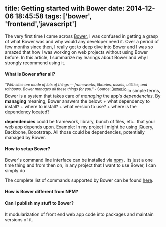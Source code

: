 title: Getting started with Bower
date: 2014-12-06 18:45:58
tags: ['bower', 'frontend','javascript']
---

The very first time I came across [Bower](http://bower.io/), I was confused in getting a grasp of what Bower was and why would any developer need it. Over a period of few months since then, I really got to deep dive into Bower and I was so amazed that how I was working on web projects without using Bower before. In this article, I summarize my learings about Bower and why I strongly recommend using it.

#### What is Bower after all?
<sup>*"Web sites are made of lots of things — frameworks, libraries, assets, utilities, and rainbows. Bower manages all these things for you."*  - Source:  [Bower.io](http://bower.io/) </sup>
In simple terms, Bower is a system that takes care of _managing_ the app's _dependencies_.
By __managing__ meaning, Bower answers the below:
	+ what dependency to install?
	+ where to install?
	+ what version to use?
	+ where is the dependency located?

__dependencies__ could be framework, library, bunch of files, etc.. that your web app depends upon. Example: In my project I might be using jQuery, Backbone, Boootstrap. All those could be dependencies, potentially managed by Bower. 

#### How to setup Bower?
<script src="https://gist.github.com/samsel/a8a8f8e99e2432d246b5.js"></script>

Bower's command line interface can be installed via [npm](https://www.npmjs.org/) . Its just a one time thing and from then on, in any project that I want to use Bower, I can simply do

<script src="https://gist.github.com/samsel/6a035ae932ceab470677.js"></script>
The complete list of commands supported by Bower can be found [here](http://bower.io/docs/api/). 


#### How is Bower different from NPM?

#### Can I publish my stuff to Bower?
It modularization of front end web app code into packages and maintain versions of it.